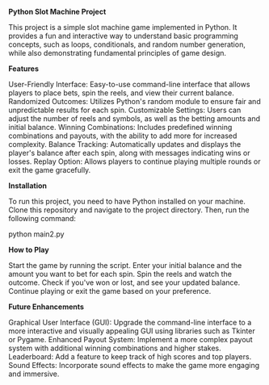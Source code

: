 **Python Slot Machine Project**

This project is a simple slot machine game implemented in Python. It provides a fun and interactive way to understand basic programming concepts, such as loops, conditionals, and random number generation, while also demonstrating fundamental principles of game design.



**Features**

User-Friendly Interface: Easy-to-use command-line interface that allows players to place bets, spin the reels, and view their current balance.
Randomized Outcomes: Utilizes Python's random module to ensure fair and unpredictable results for each spin.
Customizable Settings: Users can adjust the number of reels and symbols, as well as the betting amounts and initial balance.
Winning Combinations: Includes predefined winning combinations and payouts, with the ability to add more for increased complexity.
Balance Tracking: Automatically updates and displays the player's balance after each spin, along with messages indicating wins or losses.
Replay Option: Allows players to continue playing multiple rounds or exit the game gracefully.


**Installation**

To run this project, you need to have Python installed on your machine. Clone this repository and navigate to the project directory. Then, run the following command:

python main2.py


**How to Play**

Start the game by running the script.
Enter your initial balance and the amount you want to bet for each spin.
Spin the reels and watch the outcome.
Check if you've won or lost, and see your updated balance.
Continue playing or exit the game based on your preference.


**Future Enhancements**

Graphical User Interface (GUI): Upgrade the command-line interface to a more interactive and visually appealing GUI using libraries such as Tkinter or Pygame.
Enhanced Payout System: Implement a more complex payout system with additional winning combinations and higher stakes.
Leaderboard: Add a feature to keep track of high scores and top players.
Sound Effects: Incorporate sound effects to make the game more engaging and immersive.

